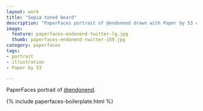 ```yaml
---
layout: work
title: "Sepia toned beard"
description: "PaperFaces portrait of @endonend drawn with Paper by 53 on an iPad."
image: 
  feature: paperfaces-endonend-twitter-lg.jpg
  thumb: paperfaces-endonend-twitter-150.jpg
category: paperfaces
tags: 
- portrait
- illustration
- Paper by 53

---
```


PaperFaces portrait of [@endonend](http://twitter.com/endonend).

{% include paperfaces-boilerplate.html %}
